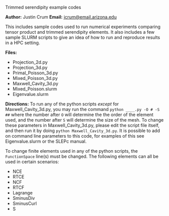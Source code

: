 Trimmed serendipity example codes

**Author:**  Justin Crum  **Email:** jcrum@email.arizona.edu

This includes sample codes used to run numerical experiments comparing tensor product and trimmed serendipity elements.
It also includes a few sample SLURM scripts to give an idea of how to run and reproduce results in a HPC setting.

**Files:**

- Projection_2d.py
- Projection_3d.py
- Primal_Poisson_3d.py
- Mixed_Poisson_3d.py
- Maxwell_Cavity_3d.py
- Mixed_Poisson.slurm
- Eigenvalue.slurm

**Directions:**
To run any of the python scripts *except* for Maxwell_Cavity_3d.py, you may run the command 
`python ____.py -O # -S ##`
where the number after `O` will determine the the order of the element used, and the number after `S` will
determine the size of the mesh.  To change these parameters in Maxwell_Cavity_3d.py, please edit the script file itself, and then run it
by doing `python Maxwell_Cavity_3d.py`.  It is possible to add on command line parameters to this code, for examples of this see
Eigenvalue.slurm or the SLEPc manual.

To change finite elements used in any of the python scripts, the `FunctionSpace` line(s) must be changed.  The following
elements can all be used in certain scenarios:

- NCE
- RTCE
- NCF
- RTCF
- Lagrange
- SminusDiv
- SminusCurl
- S
